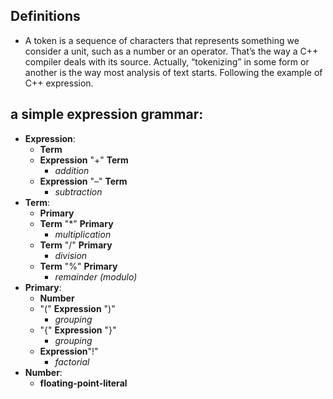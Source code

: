 ## Definitions

-   A token is a sequence of characters that represents something we consider a unit, such as a number or an operator. 
That’s the way a C++ compiler deals with its source. Actually, “tokenizing” in some form or another is the way most analysis of text starts. Following the example of C++ expression.

## a simple expression grammar:
* **Expression**:
    *   **Term**  
    *   **Expression** "+" **Term** 
        * _addition_   
    *   **Expression** "–" **Term**
        * _subtraction_
* **Term**:
    *   **Primary**
    *   **Term** "*" **Primary**
        * _multiplication_
    *   **Term** "/" **Primary**
        * _division_
    *   **Term** "%" **Primary**
        * _remainder (modulo)_
* **Primary**:
    *   **Number**
    *   "(" **Expression** ")"
        * _grouping_
    *   "{" **Expression** "}"
        * _grouping_
    *   **Expression**"!"
        * _factorial_
* **Number**:
    *   **floating-point-literal**
